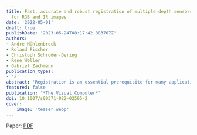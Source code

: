 ```yaml
---
title: Fast, accurate and robust registration of multiple depth sensors without need
  for RGB and IR images
date: '2022-05-01'
draft: true
publishDate: '2023-05-24T08:17:42.883767Z'
authors:
- Andre Mühlenbrock
- Roland Fischer
- Christoph Schröder-Dering
- René Weller
- Gabriel Zachmann
publication_types:
- '2'
abstract: 'Registration is an essential prerequisite for many applications when a multiple-camera setup is used. Due to the noise in depth images, registration procedures for depth sensors frequently rely on the detection of a target object in color or infrared images. However, this prohibits use cases where color and infrared images are not available or where there is no mapping between the pixels of different image types, e.g., due to separate sensors or different projections. We present our novel registration method that requires only the point cloud resulting from the depth image of each camera. For feature detection, we propose a combination of a custom-designed 3D registration target and an algorithm that is able to reliably detect that target and its features in noisy point clouds. Our evaluation indicates that our lattice detection is very robust (with a precision of more than 0.99) and very fast (on average about 20 ms with a single core). We have also compared our registration method with known methods: Our registration method achieves an accuracy of 1.6 mm at a distance of 2 m using only the noisy depth image, while the most accurate registration method achieves an accuracy of 0.7 mm requiring both the infrared and depth image.'
featured: false
publication: '*The Visual Computer*'
doi: 10.1007/s00371-022-02505-2
cover:
    image: 'teaser.webp'
---
```


Paper: [PDF](https://cgvr.cs.uni-bremen.de/papers/the_visual_computer/tvc_registration.pdf)